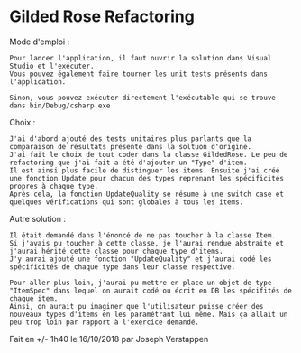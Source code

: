 ﻿Gilded Rose Refactoring
======================================

Mode d'emploi :

	Pour lancer l'application, il faut ouvrir la solution dans Visual Studio et l'exécuter. 
	Vous pouvez également faire tourner les unit tests présents dans l'application.

	Sinon, vous pouvez exécuter directement l'exécutable qui se trouve dans bin/Debug/csharp.exe

Choix :

	J'ai d'abord ajouté des tests unitaires plus parlants que la comparaison de résultats présente dans la soltuon d'origine.
	J'ai fait le choix de tout coder dans la classe GildedRose. Le peu de refactoring que j'ai fait a été d'ajouter un "Type" d'item.
	Il est ainsi plus facile de distinguer les items. Ensuite j'ai créé une fonction Update pour chacun des types reprenant les spécificités propres à chaque type. 
	Après cela, la fonction UpdateQuality se résume à une switch case et quelques vérifications qui sont globales à tous les items.

Autre solution :

	Il était demandé dans l'énoncé de ne pas toucher à la classe Item.
	Si j'avais pu toucher à cette classe, je l'aurai rendue abstraite et j'aurai hérité cette classe pour chaque type d'items.
	J'y aurai ajouté une fonction "UpdateQuality" et j'aurai codé les spécificités de chaque type dans leur classe respective.

	Pour aller plus loin, j'aurai pu mettre en place un objet de type "ItemSpec" dans lequel on aurait codé ou écrit en DB les spécifités de chaque item.
	Ainsi, on aurait pu imaginer que l'utilisateur puisse créer des nouveaux types d'items en les paramétrant lui même. Mais ça allait un peu trop loin par rapport à l'exercice demandé.

Fait en +/- 1h40 le 16/10/2018 par Joseph Verstappen